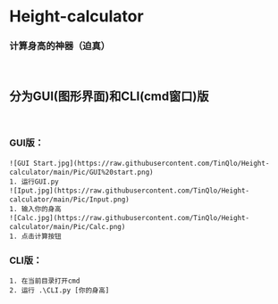 # Height-calculator  
### 计算身高的神器（迫真）  
&nbsp;
## 分为GUI(图形界面)和CLI(cmd窗口)版  
&nbsp;
### GUI版：
    ![GUI Start.jpg](https://raw.githubusercontent.com/TinQlo/Height-calculator/main/Pic/GUI%20start.png)
    1. 运行GUI.py
    ![Iput.jpg](https://raw.githubusercontent.com/TinQlo/Height-calculator/main/Pic/Input.png)
    1. 输入你的身高
    ![Calc.jpg](https://raw.githubusercontent.com/TinQlo/Height-calculator/main/Pic/Calc.png)
    1. 点击计算按钮

### CLI版：
    1. 在当前目录打开cmd
    2. 运行 .\CLI.py [你的身高]


